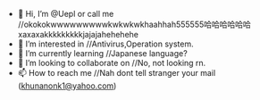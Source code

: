 - 👋 Hi, I’m @Uepl or call me //okokokwwwwwwwwwkwkwkwkhaahhah555555哈哈哈哈哈哈xaxaxakkkkkkkkkjajajahehehehe
- 👀 I’m interested in
    //Antivirus,Operation system.
- 🌱 I’m currently learning
    //Japanese language?
- 💞️ I’m looking to collaborate on
    //No, not looking rn.
- 📫 How to reach me 
    //Nah dont tell stranger your mail (khunanonk1@yahoo.com)

<!---
Uepl/Uepl is a ✨ special ✨ repository because its `README.md` (this file) appears on your GitHub profile.
You can click the Preview link to take a look at your changes.
--->
